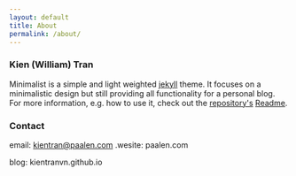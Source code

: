 ```yaml
---
layout: default
title: About
permalink: /about/
---
```


### Kien (William) Tran
Minimalist is a simple and light weighted [jekyll](http://jekyllrb.com/) theme. It focuses on a minimalistic design but still providing all functionality for a personal blog. For more information, e.g. how to use it, check out the [repository's](https://github.com/Trybnetic/minimalist) [Readme](https://github.com/Trybnetic/minimalist/blob/master/README.md).

### Contact
email: kientran@paalen.com
.wesite: paalen.com

blog: kientranvn.github.io
